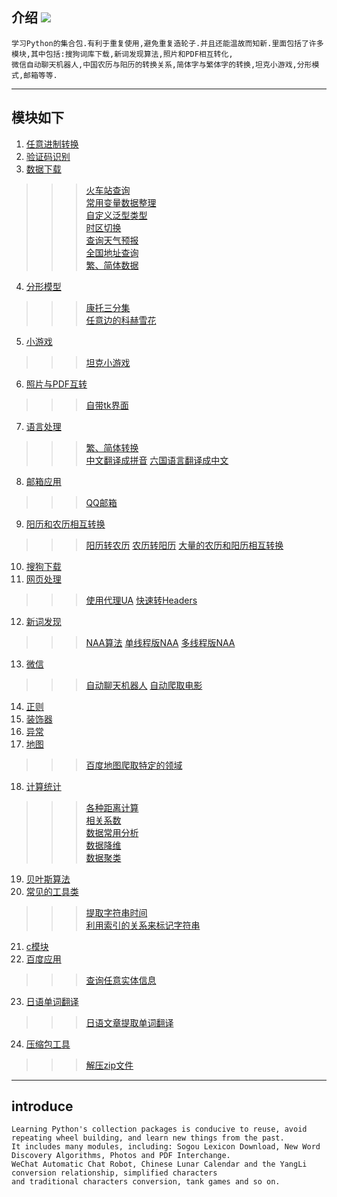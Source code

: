 ## 介绍 ![](https://img.shields.io/badge/Python-3.7-green.svg)

    学习Python的集合包.有利于重复使用,避免重复造轮子.并且还能温故而知新.里面包括了许多模块,其中包括:搜狗词库下载,新词发现算法,照片和PDF相互转化,
    微信自动聊天机器人,中国农历与阳历的转换关系,简体字与繁体字的转换,坦克小游戏,分形模式,邮箱等等.  

________________________

## 模块如下

1.  [任意进制转换](https://github.com/jtyoui/Jtyoui/tree/master/jtyoui/bs)  
2.  [验证码识别](https://github.com/jtyoui/Jtyoui/tree/master/jtyoui/code)  
3.  [数据下载](https://github.com/jtyoui/Jtyoui/tree/master/jtyoui/data)  
>>> [火车站查询](https://github.com/jtyoui/Jtyoui/tree/master/jtyoui/data/Train.py)   
>>> [常用变量数据整理](https://github.com/jtyoui/Jtyoui/tree/master/jtyoui/data/constant.py)  
>>> [自定义泛型类型](https://github.com/jtyoui/Jtyoui/tree/master/jtyoui/data/genericity.py)  
>>> [时区切换](https://github.com/jtyoui/Jtyoui/tree/master/jtyoui/data/TimeZone.py)  
>>> [查询天气预报](https://github.com/jtyoui/Jtyoui/tree/master/jtyoui/data/WeatherAddress.py)  
>>> [全国地址查询](https://github.com/jtyoui/Jtyoui/tree/master/jtyoui/data/Address.py)  
>>> [繁、简体数据](https://github.com/jtyoui/Jtyoui/tree/master/jtyoui/data/han_table.py)  
4.  [分形模型](https://github.com/jtyoui/Jtyoui/tree/master/jtyoui/fractal)   
>>> [康托三分集](https://github.com/jtyoui/Jtyoui/tree/master/jtyoui/fractal/CantorTernarySet.py)   
>>> [任意边的科赫雪花](https://github.com/jtyoui/Jtyoui/tree/master/jtyoui/fractal/KochSnowflake.py)    
5.  [小游戏 ](https://github.com/jtyoui/Jtyoui/tree/master/jtyoui/game)  
>>> [坦克小游戏](https://github.com/jtyoui/Jtyoui/tree/master/jtyoui/game/tank.py)   
6.  [照片与PDF互转](https://github.com/jtyoui/Jtyoui/tree/master/jtyoui/imagepdf)   
>>> [自带tk界面](https://github.com/jtyoui/Jtyoui/tree/master/jtyoui/imagepdf/tk.py)  
7.  [语言处理 ](https://github.com/jtyoui/Jtyoui/tree/master/jtyoui/language)   
>>> [繁、简体转换](https://github.com/jtyoui/Jtyoui/tree/master/jtyoui/language/han.py)  
>>> [中文翻译成拼音](https://github.com/jtyoui/Jtyoui/tree/master/jtyoui/language/PinYin.py)
>>> [六国语言翻译成中文](https://github.com/jtyoui/Jtyoui/tree/master/jtyoui/language/Translates.py)
8.  [邮箱应用 ](https://github.com/jtyoui/Jtyoui/tree/master/jtyoui/mail)
>>> [QQ邮箱](https://github.com/jtyoui/Jtyoui/tree/master/jtyoui/mail/qq.py)  
9.  [阳历和农历相互转换](https://github.com/jtyoui/Jtyoui/tree/master/jtyoui/plunar)
>>> [阳历转农历](https://github.com/jtyoui/Jtyoui/tree/master/jtyoui/plunar/SC_.py)
>>> [农历转阳历](https://github.com/jtyoui/Jtyoui/tree/master/jtyoui/plunar/CTC_.py)
>>> [大量的农历和阳历相互转换](https://github.com/jtyoui/Jtyoui/tree/master/jtyoui/plunar/BatchCalendar.py)  
10. [搜狗下载](https://github.com/jtyoui/Jtyoui/tree/master/jtyoui/sogou)   
11. [网页处理](https://github.com/jtyoui/Jtyoui/tree/master/jtyoui/web) 
>>> [使用代理UA](https://github.com/jtyoui/Jtyoui/tree/master/jtyoui/web/ua.py) 
>>> [快速转Headers](https://github.com/jtyoui/Jtyoui/tree/master/jtyoui/web/header.py)   
12. [新词发现](https://github.com/jtyoui/Jtyoui/tree/master/jtyoui/word)
>>> [NAA算法](https://github.com/jtyoui/Jtyoui/tree/master/jtyoui/word/NAA.py)
>>> [单线程版NAA](https://github.com/jtyoui/Jtyoui/tree/master/jtyoui/word/Neologism.py)
>>> [多线程版NAA](https://github.com/jtyoui/Jtyoui/tree/master/jtyoui/word/ThreadNeologism.py)   
13. [微信](https://github.com/jtyoui/Jtyoui/tree/master/jtyoui/wx)
>>> [自动聊天机器人](https://github.com/jtyoui/Jtyoui/tree/master/jtyoui/wx/AutoChat.py)
>>> [自动爬取电影](https://github.com/jtyoui/Jtyoui/tree/master/jtyoui/wx/Movie.py)   
14. [正则](https://github.com/jtyoui/Jtyoui/tree/master/jtyoui/regular)   
15. [装饰器](https://github.com/jtyoui/Jtyoui/tree/master/jtyoui/decorator)
16. [异常](https://github.com/jtyoui/Jtyoui/tree/master/jtyoui/error)        
17. [地图](https://github.com/jtyoui/Jtyoui/tree/master/jtyoui/maps)
>>> [百度地图爬取特定的领域](https://github.com/jtyoui/Jtyoui/tree/master/jtyoui/maps/Baidu.py)       
18. [计算统计](https://github.com/jtyoui/Jtyoui/tree/master/jtyoui/statistics)
>>> [各种距离计算](https://github.com/jtyoui/Jtyoui/tree/master/jtyoui/statistics/distance)   
>>> [相关系数](https://github.com/jtyoui/Jtyoui/tree/master/jtyoui/statistics/coefficient)  
>>> [数据常用分析](https://github.com/jtyoui/Jtyoui/tree/master/jtyoui/statistics/analysis)   
>>> [数据降维](https://github.com/jtyoui/Jtyoui/tree/master/jtyoui/statistics/dr)   
>>> [数据聚类](https://github.com/jtyoui/Jtyoui/tree/master/jtyoui/statistics/clustering)   
19. [贝叶斯算法](https://github.com/jtyoui/Jtyoui/tree/master/jtyoui/bayes)
20. [常见的工具类](https://github.com/jtyoui/Jtyoui/tree/master/jtyoui/tools)
>>> [提取字符串时间](https://github.com/jtyoui/Jtyoui/tree/master/jtyoui/tools/times.py)    
>>> [利用索引的关系来标记字符串](https://github.com/jtyoui/Jtyoui/tree/master/jtyoui/tools/tool.py)  
21. [c模块](https://github.com/jtyoui/Jtyoui/tree/master/jtyoui/c)
22. [百度应用](https://github.com/jtyoui/Jtyoui/tree/master/jtyoui/baidu)
>>> [查询任意实体信息](https://github.com/jtyoui/Jtyoui/tree/master/jtyoui/baidu/Encyclopedias.py)
23. [日语单词翻译](https://github.com/jtyoui/Jtyoui/tree/master/jtyoui/jp)
>>> [日语文章提取单词翻译](https://github.com/jtyoui/Jtyoui/tree/master/jtyoui/jp/Japan.py)
24. [压缩包工具](https://github.com/jtyoui/Jtyoui/tree/master/jtyoui/compress)
>>> [解压zip文件](https://github.com/jtyoui/Jtyoui/tree/master/jtyoui/compress/Zip.py)
__________________________


## introduce
    Learning Python's collection packages is conducive to reuse, avoid repeating wheel building, and learn new things from the past.
    It includes many modules, including: Sogou Lexicon Download, New Word Discovery Algorithms, Photos and PDF Interchange.
    WeChat Automatic Chat Robot, Chinese Lunar Calendar and the YangLi conversion relationship, simplified characters
    and traditional characters conversion, tank games and so on.
